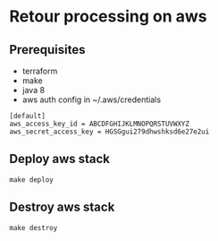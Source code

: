 # Retour processing on aws

## Prerequisites
* terraform
* make
* java 8
* aws auth config in ~/.aws/credentials
```
[default]
aws_access_key_id = ABCDFGHIJKLMNOPQRSTUVWXYZ
aws_secret_access_key = HGSGgui279dhwshksd6e27e2ui
```

## Deploy aws stack
```
make deploy
```

## Destroy aws stack
```
make destroy
```

